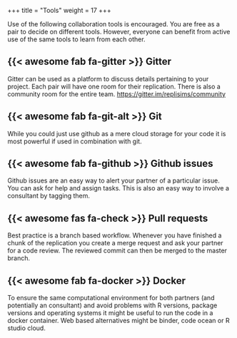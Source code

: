 +++
title = "Tools"
weight = 17
+++

Use of the following collaboration tools is encouraged.
You are free as a pair to decide on different tools. 
However, everyone can benefit from active use of the same tools to learn from each other. 

## {{< awesome fab fa-gitter >}} Gitter
Gitter can be used as a platform to discuss details pertaining to your project.
Each pair will have one room for their replication.
There is also a community room for the entire team.
https://gitter.im/replisims/community

## {{< awesome fab fa-git-alt >}} Git 
While you could just use github as a mere cloud storage for your code it is most powerful if used in combination with git.

## {{< awesome fab fa-github >}} Github issues
Github issues are an easy way to alert your partner of a particular issue. 
You can ask for help and assign tasks. This is also an easy way to involve a consultant by tagging them.

## {{< awesome fas fa-check >}} Pull requests
Best practice is a branch based workflow. 
Whenever you have finished a chunk of the replication you create a merge request and ask your partner for a code review.
The reviewed commit can then be merged to the master branch.

## {{< awesome fab fa-docker >}} Docker
To ensure the same computational environment for both partners (and potentially an consultant)
and avoid problems with R versions, package versions and operating systems it might be useful to run the code in a docker container.
Web based alternatives might be binder, code ocean or R studio cloud.
